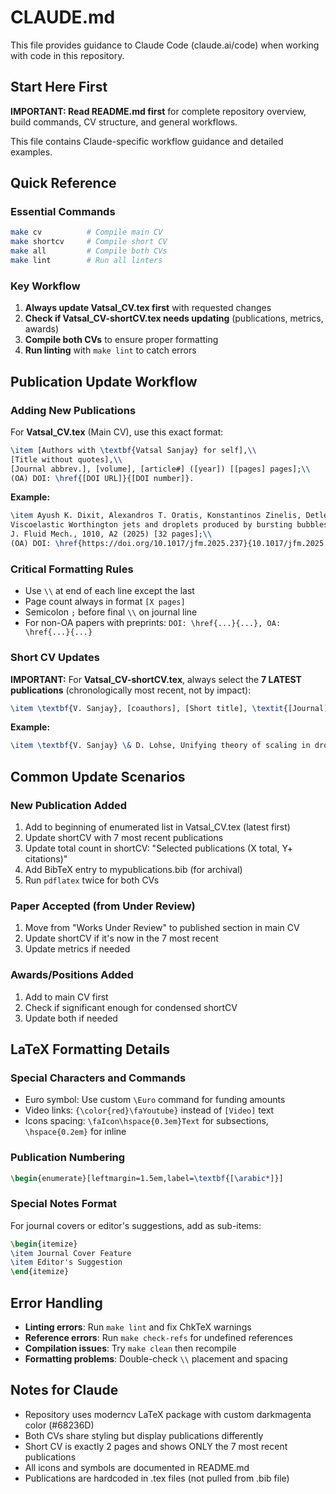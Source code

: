 # CLAUDE.md

This file provides guidance to Claude Code (claude.ai/code) when working with code in this repository.

## Start Here First

**IMPORTANT: Read README.md first** for complete repository overview, build commands, CV structure, and general workflows.

This file contains Claude-specific workflow guidance and detailed examples.

## Quick Reference

### Essential Commands
```bash
make cv          # Compile main CV
make shortcv     # Compile short CV
make all         # Compile both CVs
make lint        # Run all linters
```

### Key Workflow
1. **Always update Vatsal_CV.tex first** with requested changes
2. **Check if Vatsal_CV-shortCV.tex needs updating** (publications, metrics, awards)
3. **Compile both CVs** to ensure proper formatting
4. **Run linting** with `make lint` to catch errors

## Publication Update Workflow

### Adding New Publications

For **Vatsal_CV.tex** (Main CV), use this exact format:

```latex
\item [Authors with \textbf{Vatsal Sanjay} for self],\\
[Title without quotes],\\
[Journal abbrev.], [volume], [article#] ([year]) [[pages] pages];\\
(OA) DOI: \href{[DOI URL]}{[DOI number]}.
```

**Example:**
```latex
\item Ayush K. Dixit, Alexandros T. Oratis, Konstantinos Zinelis, Detlef Lohse, and \textbf{Vatsal Sanjay},\\
Viscoelastic Worthington jets and droplets produced by bursting bubbles,\\
J. Fluid Mech., 1010, A2 (2025) [32 pages];\\
(OA) DOI: \href{https://doi.org/10.1017/jfm.2025.237}{10.1017/jfm.2025.237}.
```

### Critical Formatting Rules

- Use `\\` at end of each line except the last
- Page count always in format `[X pages]`
- Semicolon `;` before final `\\` on journal line
- For non-OA papers with preprints: `DOI: \href{...}{...}, OA: \href{...}{...}`

### Short CV Updates

**IMPORTANT:** For **Vatsal_CV-shortCV.tex**, always select the **7 LATEST publications** (chronologically most recent, not by impact):

```latex
\item \textbf{V. Sanjay}, [coauthors], [Short title], \textit{[Journal]} [volume], [article] ([year]).
```

**Example:**
```latex
\item \textbf{V. Sanjay} \& D. Lohse, Unifying theory of scaling in drop impact, \textit{Phys. Rev. Lett.}, 134, 104003 (2025).
```

## Common Update Scenarios

### New Publication Added
1. Add to beginning of enumerated list in Vatsal_CV.tex (latest first)
2. Update shortCV with 7 most recent publications
3. Update total count in shortCV: "Selected publications (X total, Y+ citations)"
4. Add BibTeX entry to mypublications.bib (for archival)
5. Run `pdflatex` twice for both CVs

### Paper Accepted (from Under Review)
1. Move from "Works Under Review" to published section in main CV
2. Update shortCV if it's now in the 7 most recent
3. Update metrics if needed

### Awards/Positions Added
1. Add to main CV first
2. Check if significant enough for condensed shortCV
3. Update both if needed

## LaTeX Formatting Details

### Special Characters and Commands
- Euro symbol: Use custom `\Euro` command for funding amounts
- Video links: `{\color{red}\faYoutube}` instead of `[Video]` text
- Icons spacing: `\faIcon\hspace{0.3em}Text` for subsections, `\hspace{0.2em}` for inline

### Publication Numbering
```latex
\begin{enumerate}[leftmargin=1.5em,label=\textbf{[\arabic*]}]
```

### Special Notes Format
For journal covers or editor's suggestions, add as sub-items:
```latex
\begin{itemize}
\item Journal Cover Feature
\item Editor's Suggestion
\end{itemize}
```

## Error Handling

- **Linting errors**: Run `make lint` and fix ChkTeX warnings
- **Reference errors**: Run `make check-refs` for undefined references
- **Compilation issues**: Try `make clean` then recompile
- **Formatting problems**: Double-check `\\` placement and spacing

## Notes for Claude

- Repository uses moderncv LaTeX package with custom darkmagenta color (#68236D)
- Both CVs share styling but display publications differently
- Short CV is exactly 2 pages and shows ONLY the 7 most recent publications
- All icons and symbols are documented in README.md
- Publications are hardcoded in .tex files (not pulled from .bib file)